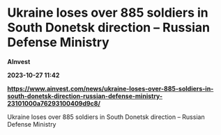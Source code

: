 # Ukraine loses over 885 soldiers in South Donetsk direction – Russian Defense Ministry
**AInvest**

**2023-10-27 11:42**

**https://www.ainvest.com/news/ukraine-loses-over-885-soldiers-in-south-donetsk-direction-russian-defense-ministry-23101000a76293100409d9c8/**

Ukraine loses over 885 soldiers in South Donetsk direction – Russian Defense Ministry